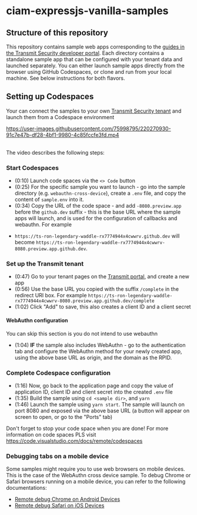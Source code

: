 # ciam-expressjs-vanilla-samples


## Structure of this repository

This repository contains sample web apps corresponding to the [guides in the Transmit Security developer portal](https://developer.transmitsecurity.com/guides/guides_intro/). Each directory contains a standalone sample app that can be configured with your tenant data and launched separately. You can either launch sample apps directly from the browser using GitHub Codespaces, or clone and run from your local machine. See below instructions for both flavors.



## Setting up Codespaces
Your can connect the samples to your own [Transmit Security tenant](https://portal.identity.security/) and launch them from a Codespace environment



https://user-images.githubusercontent.com/75998795/220270930-91c7e47b-df28-4bf1-9980-4c85fccfe3fd.mp4


<br>
The video describes the following steps:



### Start Codespaces
* (0:10) Launch code spaces via the `<> Code` button
* (0:25) For the specific sample you want to launch - go into the sample directory (e.g.
   `webauthn-cross-device`), create a `.env` file, and copy the content of
`sample.env` into it.
* (0:34) Copy the URL of the code space - and add `-8080.preview.app` before the
   `github.dev` suffix - this is the base URL where the sample apps will
launch, and is used for the configuration of
callbacks and webauthn. For example
- `https://ts-ron-legendary-waddle-rx7774944x4cwwrv.github.dev` will become
  `https://ts-ron-legendary-waddle-rx7774944x4cwwrv-8080.preview.app.github.dev`.
  
### Set up the Transmit tenant 
* (0:47) Go to your tenant pages on the [Transmit portal](https://portal.identity.security/), and create a new app
* (0:56) Use the base URL you copied with the suffix `/complete` in the redirect URI
   box. For example
`https://ts-ron-legendary-waddle-rx7774944x4cwwrv-8080.preview.app.github.dev/complete`
* (1:02) Click "Add" to save, this also creates a client ID and a client secret

#### WebAuthn configuration
You can skip this section is you do not intend to use webauthn
* (1:04) **IF** the sample also includes WebAuthn - go to the authentication tab and configure the WebAuthn method for your
   newly created app, using the above base URL as origin, and the domain as the
RPID.

### Complete Codespace configuration
* (1:16) Now, go back to the application page and copy the value of application ID, client ID and client secret into the created `.env` file
* (1:35) Build the sample using `cd <sample dir>`, and `yarn`
* (1:46) Launch the sample using `yarn start`. The sample will launch on port 8080 and
   exposed via the above base URL (a button will appear on screen to open, or go
to the "Ports" tab)

Don't forget to stop your code space when you are done!
For more information on code spaces PLS visit https://code.visualstudio.com/docs/remote/codespaces

### Debugging tabs on a mobile device
Some samples might require you to use web browsers on mobile devices. This is the case of the WebAuthn cross device sample.
To debug Chrome or Safari browsers running on a mobile device, you can refer to the following documentations:
* [Remote debug Chrome on Android Devices](https://developer.chrome.com/docs/devtools/remote-debugging/)
* [Remote debug Safari on iOS Devices](https://webkit.org/web-inspector/enabling-web-inspector/)

